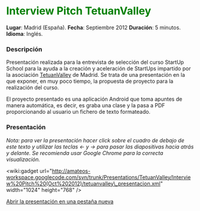 # <font color='green'>Interview Pitch TetuanValley</font> #

**Lugar**: Madrid (España).
**Fecha**: Septiembre 2012
**Duración**: 5 minutos.
**Idioma**: Inglés.


### Descripción ###

Presentación realizada para la entrevista de selección del curso StartUp School para la ayuda a la creación y aceleración de StartUps impartido por la asociación [TetuanValley](http://blog.tetuanvalley.com/) de Madrid. Se trata de una presentación en la que exponer, en muy poco tiempo, la propuesta de proyecto para la realización del curso.

El proyecto presentado es una aplicación Android que toma apuntes de manera automática, es decir, es graba una clase y la pasa a PDF proporcionando al usuario un fichero de texto formateado.

### Presentación ###

_Nota: para ver la presentación hacer click sobre el cuadro de debajo de este texto y utilizar las teclas ← y → para pasar las diapositivas hacia atrás y delante. Se recomienda usar Google Chrome para la correcta visualización._

&lt;wiki:gadget url="http://amateos-workspace.googlecode.com/svn/trunk/Presentations/TetuanValley/Interview%20Pitch%20(Oct%202012)/tetuanvalley\_presentacion.xml" width="1024" height="768" /&gt;

[Abrir la presentación en una pestaña nueva](http://amateos-workspace.googlecode.com/svn/trunk/Presentations/TetuanValley/Interview%20Pitch%20(Oct%202012)/index.html)